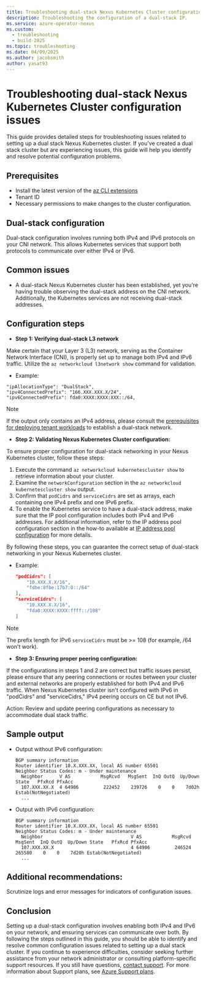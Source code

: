 ```yaml
---
title: Troubleshooting dual-stack Nexus Kubernetes Cluster configuration issues
description: Troubleshooting the configuration of a dual-stack IP.
ms.service: azure-operator-nexus
ms.custom:
  - troubleshooting
  - build-2025
ms.topic: troubleshooting
ms.date: 04/09/2025
ms.author: jacobsmith
author: yasat93
---
```

# Troubleshooting dual-stack Nexus Kubernetes Cluster configuration issues

This guide provides detailed steps for troubleshooting issues related to setting up a dual stack Nexus Kubernetes cluster. If you've created a dual stack cluster but are experiencing issues, this guide will help you identify and resolve potential configuration problems.
   
## Prerequisites

* Install the latest version of the
    [az CLI extensions](./howto-install-cli-extensions.md)
* Tenant ID
* Necessary permissions to make changes to the cluster configuration.

## Dual-stack configuration 

Dual-stack configuration involves running both IPv4 and IPv6 protocols on your CNI network. This allows Kubernetes services that support both protocols to communicate over either IPv4 or IPv6.

## Common issues

   - A dual-stack Nexus Kubernetes cluster has been established, yet you're having trouble observing the dual-stack address on the CNI network. Additionally, the Kubernetes services are not receiving dual-stack addresses.

## Configuration steps

   - **Step 1: Verifying dual-stack L3 network**

  Make certain that your Layer 3 (L3) network, serving as the Container Network Interface (CNI), is properly set up to manage both IPv4 and IPv6 traffic. Utilize the `az networkcloud l3network show` command for validation.
   - Example:

   ```
"ipAllocationType": "DualStack",
  "ipv4ConnectedPrefix": "166.XXX.XXX.X/24",
  "ipv6ConnectedPrefix": fda0:XXXX:XXXX:XXX::/64,
```

> [!NOTE]
> If the output only contains an IPv4 address, please consult the [prerequisites for deploying tenant workloads](./quickstarts-tenant-workload-prerequisites.md) to establish a dual-stack network.

   - **Step 2: Validating Nexus Kubernetes Cluster configuration:**

  To ensure proper configuration for dual-stack networking in your Nexus Kubernetes cluster, follow these steps:
  
  1. Execute the command `az networkcloud kubernetescluster show` to retrieve information about your cluster.
  2. Examine the `networkConfiguration` section in the `az networkcloud kubernetescluster show` output.
  3. Confirm that `podCidrs` and `serviceCidrs` are set as arrays, each containing one IPv4 prefix and one IPv6 prefix.
  4. To enable the Kubernetes service to have a dual-stack address, make sure that the IP pool configuration includes both IPv4 and IPv6 addresses. For additional information, refer to the IP address pool configuration section in the how-to available at [IP address pool configuration](howto-kubernetes-service-load-balancer.md#bicep-file-parameters-for-ip-address-pool-configuration) for more details.
  
  By following these steps, you can guarantee the correct setup of dual-stack networking in your Nexus Kubernetes cluster.

   - Example:
     
     ```json
     "podCidrs": [
         "10.XXX.X.X/16",
         "fdbe:8fbe:17b7:0::/64"
     ],
     "serviceCidrs": [
         "10.XXX.X.X/16",
         "fda0:XXXX:XXXX:ffff::/108"
     ]
     ```

> [!NOTE]
> The prefix length for IPv6 `serviceCidrs` must be >= 108 (for example, /64 won't work).
   
   - **Step 3: Ensuring proper peering configuration:**

If the configurations in steps 1 and 2 are correct but traffic issues persist, please ensure that any peering connections or routes between your cluster and external networks are properly established for both IPv4 and IPv6 traffic. When Nexus Kubernetes cluster isn't configured with IPv6 in "podCidrs" and "serviceCidrs," IPv4 peering occurs on CE but not IPv6.

   Action: Review and update peering configurations as necessary to accommodate dual stack traffic.

## Sample output

   - Output without IPv6 configuration:

     ```plaintext
     BGP summary information 
     Router identifier 10.X.XXX.XX, local AS number 65501
     Neighbor Status Codes: m - Under maintenance
       Neighbor      V AS           MsgRcvd   MsgSent  InQ OutQ  Up/Down State   PfxRcd PfxAcc
       107.XXX.XX.X  4 64906         222452    239726    0    0    7d02h Estab(NotNegotiated)
       ...
     ```

   - Output with IPv6 configuration:

     ```plaintext
     BGP summary information
     Router identifier 10.X.XXX.XX, local AS number 65501
     Neighbor Status Codes: m - Under maintenance
       Neighbor                                V AS           MsgRcvd   MsgSent  InQ OutQ  Up/Down State   PfxRcd PfxAcc
       107.XXX.XX.X                            4 64906         246524    265580    0    0    7d20h Estab(NotNegotiated)
       ...
     ```

##  Additional recommendations:

Scrutinize logs and error messages for indicators of configuration issues.

## Conclusion
Setting up a dual-stack configuration involves enabling both IPv4 and IPv6 on your network, and ensuring services can communicate over both. By following the steps outlined in this guide, you should be able to identify and resolve common configuration issues related to setting up a dual stack cluster. If you continue to experience difficulties, consider seeking further assistance from your network administrator or consulting platform-specific support resources.
If you still have questions, [contact support](https://portal.azure.com/?#blade/Microsoft_Azure_Support/HelpAndSupportBlade).
For more information about Support plans, see [Azure Support plans](https://azure.microsoft.com/support/plans/response/).
